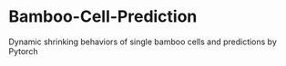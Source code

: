 # Bamboo-Cell-Prediction
Dynamic shrinking behaviors of single bamboo cells and predictions by Pytorch
